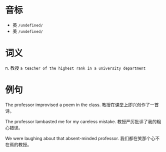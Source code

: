 # 音标

- 英 `/undefined/`
- 美 `/undefined/`

# 词义

n. 教授
`a teacher of the highest rank in a university department`

# 例句

The professor improvised a poem in the class.
教授在课堂上即兴创作了一首诗。

The professor lambasted me for my careless mistake.
教授严厉批评了我的粗心错误。

We were laughing about that absent-minded professor.
我们都在笑那个心不在焉的教授。


